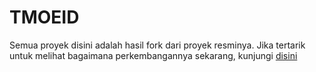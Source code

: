 # TMOEID

Semua proyek disini adalah hasil fork dari proyek resminya. Jika tertarik untuk melihat bagaimana perkembangannya sekarang, kunjungi [disini](https://gitee.com/mo2/linux)
